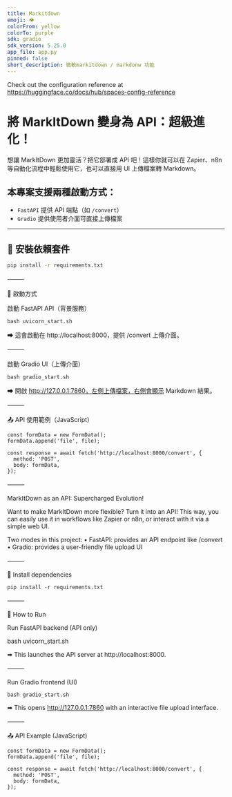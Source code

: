 ```yaml
---
title: Markitdown
emoji: 👁
colorFrom: yellow
colorTo: purple
sdk: gradio
sdk_version: 5.25.0
app_file: app.py
pinned: false
short_description: 微軟markitdown / markdonw 功能
---
```


Check out the configuration reference at https://huggingface.co/docs/hub/spaces-config-reference



# 將 MarkItDown 變身為 API：超級進化！

想讓 MarkItDown 更加靈活？把它部署成 API 吧！這樣你就可以在 Zapier、n8n 等自動化流程中輕鬆使用它，也可以直接用 UI 上傳檔案轉 Markdown。

## 本專案支援兩種啟動方式：

- `FastAPI` 提供 API 端點（如 `/convert`）
- `Gradio` 提供使用者介面可直接上傳檔案

---

## 🔧 安裝依賴套件

```bash
pip install -r requirements.txt
```


⸻

🚀 啟動方式

啟動 FastAPI API（背景服務）

```
bash uvicorn_start.sh
```
➡ 這會啟動在 http://localhost:8000，提供 /convert 上傳介面。

⸻

啟動 Gradio UI（上傳介面）
```
bash gradio_start.sh
```
➡ 開啟 http://127.0.0.1:7860，左側上傳檔案，右側會顯示 Markdown 結果。

⸻

📤 API 使用範例（JavaScript）
```
const formData = new FormData();
formData.append('file', file);

const response = await fetch('http://localhost:8000/convert', {
  method: 'POST',
  body: formData,
});
```


⸻

MarkItDown as an API: Supercharged Evolution!

Want to make MarkItDown more flexible? Turn it into an API! This way, you can easily use it in workflows like Zapier or n8n, or interact with it via a simple web UI.

Two modes in this project:
	•	FastAPI: provides an API endpoint like /convert
	•	Gradio: provides a user-friendly file upload UI

⸻

🔧 Install dependencies
```
pip install -r requirements.txt
```


⸻

🚀 How to Run

Run FastAPI backend (API only)

bash uvicorn_start.sh

➡ This launches the API server at http://localhost:8000.

⸻

Run Gradio frontend (UI)
```
bash gradio_start.sh
```
➡ This opens http://127.0.0.1:7860 with an interactive file upload interface.

⸻

📤 API Example (JavaScript)
```
const formData = new FormData();
formData.append('file', file);

const response = await fetch('http://localhost:8000/convert', {
  method: 'POST',
  body: formData,
});
```